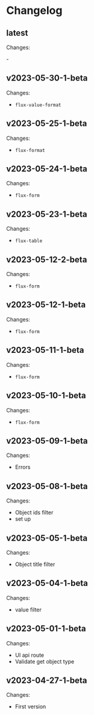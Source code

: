 # Changelog

## latest

Changes:

\-

## v2023-05-30-1-beta

Changes:

- `flux-value-format`

## v2023-05-25-1-beta

Changes:

- `flux-format`

## v2023-05-24-1-beta

Changes:

- `flux-form`

## v2023-05-23-1-beta

Changes:

- `flux-table`

## v2023-05-12-2-beta

Changes:

- `flux-form`

## v2023-05-12-1-beta

Changes:

- `flux-form`

## v2023-05-11-1-beta

Changes:

- `flux-form`

## v2023-05-10-1-beta

Changes:

- `flux-form`

## v2023-05-09-1-beta

Changes:

- Errors

## v2023-05-08-1-beta

Changes:

- Object ids filter
- set up

## v2023-05-05-1-beta

Changes:

- Object title filter

## v2023-05-04-1-beta

Changes:

- value filter

## v2023-05-01-1-beta

Changes:

- UI api route
- Validate get object type

## v2023-04-27-1-beta

Changes:

- First version
